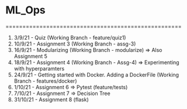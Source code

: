 # ML_Ops
====================================================

1. 3/9/21 - Quiz (Working Branch - feature/quiz1)
2. 10/9/21 - Assignment 3 (Working Branch - assg-3)
3. 16/9/21 - Modularizing (Working Branch - modularize) => Also Assignment 5
4. 18/9/21 - Assignment 4 (Working Branch - Assg-4) => Experimenting with hyperparamters 
5. 24/9/21 - Getting started with Docker. Adding a DockerFile (Working Branch - features/docker)
6. 1/10/21 - Assignment 6 => Pytest (feature/tests)
7. 7/10/21 - Assignment 7 => Decision Tree
8. 31/10/21 - Assignment 8 (flask)
